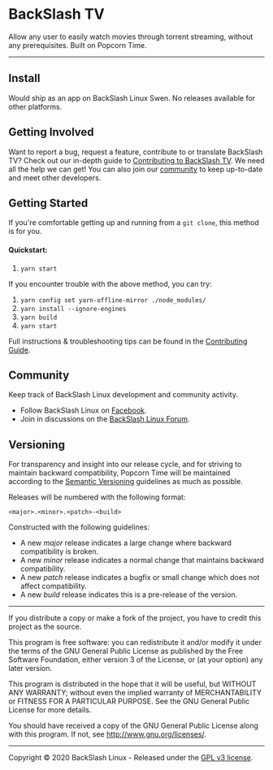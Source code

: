 # BackSlash TV

Allow any user to easily watch movies through torrent streaming, without any prerequisites. Built on Popcorn Time.
***

## Install

Would ship as an app on BackSlash Linux Swen. No releases available for other platforms.

## Getting Involved

Want to report a bug, request a feature, contribute to or translate BackSlash TV? Check out our in-depth guide to [Contributing to BackSlash TV](https://CONTRIBUTING.md). We need all the help we can get! You can also join our [community](README.md#community) to keep up-to-date and meet other developers.

## Getting Started

If you're comfortable getting up and running from a `git clone`, this method is for you.


#### Quickstart:

1. `yarn start`

If you encounter trouble with the above method, you can try:

1. `yarn config set yarn-offline-mirror ./node_modules/`
2. `yarn install --ignore-engines`
3. `yarn build`
5. `yarn start`


Full instructions & troubleshooting tips can be found in the [Contributing Guide](CONTRIBUTING.md).

<a name="community"></a>
## Community

Keep track of BackSlash Linux development and community activity.

* Follow BackSlash Linux on [Facebook](http://facebook.com/backslashlinux/).
* Join in discussions on the [BackSlash Linux Forum](https://forums.backslashlinux.com).


## Versioning

For transparency and insight into our release cycle, and for striving to maintain backward compatibility, Popcorn Time will be maintained according to the [Semantic Versioning](http://semver.org/) guidelines as much as possible.

Releases will be numbered with the following format:

`<major>.<minor>.<patch>-<build>`

Constructed with the following guidelines:

* A new *major* release indicates a large change where backward compatibility is broken.
* A new *minor* release indicates a normal change that maintains backward compatibility.
* A new *patch* release indicates a bugfix or small change which does not affect compatibility.
* A new *build* release indicates this is a pre-release of the version.



***

If you distribute a copy or make a fork of the project, you have to credit this project as the source.

This program is free software: you can redistribute it and/or modify it under the terms of the GNU General Public License as published by the Free Software Foundation, either version 3 of the License, or (at your option) any later version.

This program is distributed in the hope that it will be useful, but WITHOUT ANY WARRANTY; without even the implied warranty of MERCHANTABILITY or FITNESS FOR A PARTICULAR PURPOSE.  See the GNU General Public License for more details.

You should have received a copy of the GNU General Public License along with this program.  If not, see http://www.gnu.org/licenses/.

***

Copyright © 2020 BackSlash Linux - Released under the [GPL v3 license](LICENSE.txt).
